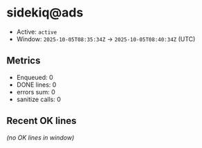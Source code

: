 # sidekiq@ads

- Active: `active`
- Window: `2025-10-05T08:35:34Z` → `2025-10-05T08:40:34Z` (UTC)

## Metrics
- Enqueued: 0
- DONE lines: 0
- errors sum: 0
- sanitize calls: 0

## Recent OK lines
_(no OK lines in window)_
